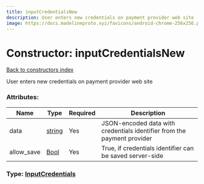 ```yaml
---
title: inputCredentialsNew
description: User enters new credentials on payment provider web site
image: https://docs.madelineproto.xyz/favicons/android-chrome-256x256.png
---
```

# Constructor: inputCredentialsNew  
[Back to constructors index](index.md)



User enters new credentials on payment provider web site

### Attributes:

| Name     |    Type       | Required | Description |
|----------|---------------|----------|-------------|
|data|[string](../types/string.md) | Yes|JSON-encoded data with credentials identifier from the payment provider|
|allow\_save|[Bool](../types/Bool.md) | Yes|True, if credentials identifier can be saved server-side|



### Type: [InputCredentials](../types/InputCredentials.md)


